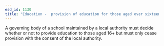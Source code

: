 ```yaml
---
esd_id: 1130
title: "Education -  provision of education for those aged over sixteen"
---
```


A governing body of a school maintained by a local authority must decide whether or not to provide education to those aged 16+ but must only cease provision with the consent of the local authority.

